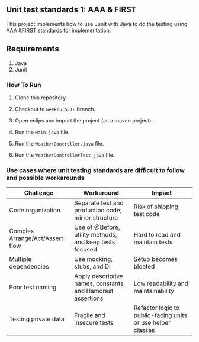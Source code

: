 ## Unit test standards 1: AAA & FIRST
This project implements how to use Junit with Java to do the testing using AAA &FIRST standards for implementation.


## Requirements
1. Java
2. Junit


### How To Run

1. Clone this repository.

2. Checkout to `week05_5.1P` branch.

3. Open eclips and import the project (as a maven project).

4. Run the `Main.java` file.

5. Run the `WeatherController.java` file.

6. Run the `WeatherControllerTest.java` file.

### Use cases where unit testing standards are difficult to follow and possible workarounds

| Challenge                        | Workaround                                                  | Impact                                                      |
| -------------------------------- | ----------------------------------------------------------- | ----------------------------------------------------------- |
| Code organization                | Separate test and production code; mirror structure         | Risk of shipping test code                                  |
| Complex Arrange/Act/Assert flow  | Use of @Before, utility methods, and keep tests focused     | Hard to read and maintain tests                             |
| Multiple dependencies            | Use mocking, stubs, and DI                                  | Setup becomes bloated                                       |
| Poor test naming                 | Apply descriptive names, constants, and Hamcrest assertions | Low readability and maintainability                         |
| Testing private data             | Fragile and insecure tests                                  | Refactor logic to public-facing units or use helper classes |
